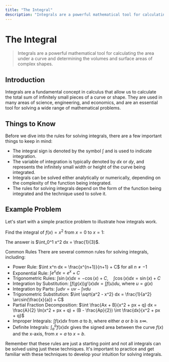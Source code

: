 ```yaml
---
title: "The Integral"
description: "Integrals are a powerful mathematical tool for calculating the area under a curve and determining the volumes and surface areas of complex shapes."
---
```


# The Integral

> Integrals are a powerful mathematical tool for calculating the area under a curve and determining the volumes and surface areas of complex shapes.

## Introduction

Integrals are a fundamental concept in calculus that allow us to calculate the total sum of infinitely small pieces of a curve or shape. They are used in many areas of science, engineering, and economics, and are an essential tool for solving a wide range of mathematical problems.

## Things to Know

Before we dive into the rules for solving integrals, there are a few important things to keep in mind:

- The integral sign is denoted by the symbol $\int$ and is used to indicate integration.
- The variable of integration is typically denoted by $dx$ or $dy$, and represents the infinitely small width or height of the curve being integrated.
- Integrals can be solved either analytically or numerically, depending on the complexity of the function being integrated.
- The rules for solving integrals depend on the form of the function being integrated and the technique used to solve it.

## Example Problem

Let's start with a simple practice problem to illustrate how integrals work.

Find the integral of $f(x) = x^2$ from $x=0$ to $x=1$:

The answer is $\int_0^1 x^2 dx = \frac{1}{3}$.

Common Rules
There are several common rules for solving integrals, including:

- Power Rule: $\int x^n dx = \frac{x^{n+1}}{n+1} + C$ for all $n \neq -1$
- Exponential Rule: $\int e^x dx = e^x + C$
- Trigonometric Rules: $\int \sin(x) dx = -\cos(x) + C, \quad \int \cos(x) dx = \sin(x) + C$
- Integration by Substitution: $\int f(g(x))g'(x) dx = \int f(u) du$, where $u = g(x)$
- Integration by Parts: $\int u dv = uv - \int v du$
- Trigonometric Substitution: $\int \sqrt{a^2 - x^2} dx = \frac{1}{a^2} \arcsin(\frac{x}{a}) + C$
- Partial Fraction Decomposition: $\int \frac{Ax + B}{x^2 + px + q} dx = \frac{A}{2} \ln(x^2 + px + q) + (B - \frac{Ap}{2}) \int \frac{dx}{x^2 + px + q}$
- Improper Integrals: $\int f(x) dx$ from $a$ to $b$, where either $a$ or $b$ is $\pm \infty$.
- Definite Integrals: $\int_a^b f(x) dx$ gives the signed area between the curve $f(x)$ and the x-axis, from $x=a$ to $x=b$.

Remember that these rules are just a starting point and not all integrals can be solved using just these techniques. It's important to practice and get familiar with these techniques to develop your intuition for solving integrals.

